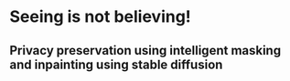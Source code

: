 # Seeing is not believing! 
## Privacy preservation using intelligent masking and inpainting using stable diffusion
